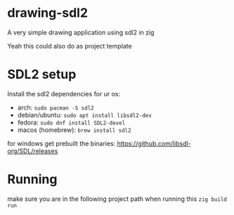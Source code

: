# drawing-sdl2
A very simple drawing application using sdl2 in zig 

Yeah this could also do as project template

# SDL2 setup
Install the sdl2 dependencies for ur os:

- arch: `sudo pacman -S sdl2`
- debian/ubuntu: `sudo apt install libsdl2-dev`
- fedora: `sudo dnf install SDL2-devel`
- macos (homebrew): `brew install sdl2`

for windows get prebuilt the binaries: https://github.com/libsdl-org/SDL/releases

# Running
make sure you are in the following project path when running this
```zig build run```
